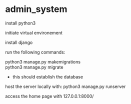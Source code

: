 # admin_system
install python3

initiate virtual environement

install django

run the following commands:

  python3 manage.py makemigrations  
  python3 manage.py migrate
  
- this should establish the database

host the server locally with: python3 manage.py runserver

access the home page with 127.0.0.1:8000/
